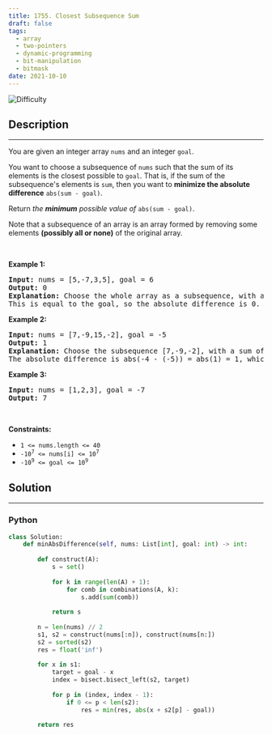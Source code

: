 ```yaml
---
title: 1755. Closest Subsequence Sum
draft: false
tags: 
  - array
  - two-pointers
  - dynamic-programming
  - bit-manipulation
  - bitmask
date: 2021-10-10
---
```


![Difficulty](https://img.shields.io/badge/Difficulty-Hard-blue.svg)

## Description

---
<p>You are given an integer array <code>nums</code> and an integer <code>goal</code>.</p>

<p>You want to choose a subsequence of <code>nums</code> such that the sum of its elements is the closest possible to <code>goal</code>. That is, if the sum of the subsequence&#39;s elements is <code>sum</code>, then you want to <strong>minimize the absolute difference</strong> <code>abs(sum - goal)</code>.</p>

<p>Return <em>the <strong>minimum</strong> possible value of</em> <code>abs(sum - goal)</code>.</p>

<p>Note that a subsequence of an array is an array formed by removing some elements <strong>(possibly all or none)</strong> of the original array.</p>

<p>&nbsp;</p>
<p><strong class="example">Example 1:</strong></p>

<pre>
<strong>Input:</strong> nums = [5,-7,3,5], goal = 6
<strong>Output:</strong> 0
<strong>Explanation:</strong> Choose the whole array as a subsequence, with a sum of 6.
This is equal to the goal, so the absolute difference is 0.
</pre>

<p><strong class="example">Example 2:</strong></p>

<pre>
<strong>Input:</strong> nums = [7,-9,15,-2], goal = -5
<strong>Output:</strong> 1
<strong>Explanation:</strong> Choose the subsequence [7,-9,-2], with a sum of -4.
The absolute difference is abs(-4 - (-5)) = abs(1) = 1, which is the minimum.
</pre>

<p><strong class="example">Example 3:</strong></p>

<pre>
<strong>Input:</strong> nums = [1,2,3], goal = -7
<strong>Output:</strong> 7
</pre>

<p>&nbsp;</p>
<p><strong>Constraints:</strong></p>

<ul>
	<li><code>1 &lt;= nums.length &lt;= 40</code></li>
	<li><code>-10<sup>7</sup> &lt;= nums[i] &lt;= 10<sup>7</sup></code></li>
	<li><code>-10<sup>9</sup> &lt;= goal &lt;= 10<sup>9</sup></code></li>
</ul>


## Solution

---
### Python
``` py title='closest-subsequence-sum'
class Solution:
    def minAbsDifference(self, nums: List[int], goal: int) -> int:
        
        def construct(A):
            s = set()
            
            for k in range(len(A) + 1):
                for comb in combinations(A, k):
                    s.add(sum(comb))
            
            return s
        
        n = len(nums) // 2
        s1, s2 = construct(nums[:n]), construct(nums[n:])
        s2 = sorted(s2)
        res = float('inf')
        
        for x in s1:
            target = goal - x
            index = bisect.bisect_left(s2, target)
            
            for p in (index, index - 1):
                if 0 <= p < len(s2):
                    res = min(res, abs(x + s2[p] - goal))
        
        return res

```

